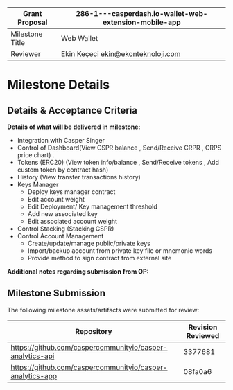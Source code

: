Grant Proposal | 286-1---casperdash.io-wallet-web-extension-mobile-app
------------ | -------------
Milestone Title | Web Wallet
Reviewer | Ekin Keçeci <ekin@ekonteknoloji.com>

# Milestone Details

## Details & Acceptance Criteria

**Details of what will be delivered in milestone:**

- Integration with Casper Singer
- Control of Dashboard(View CSPR balance , Send/Receive CRPR , CRPS price chart) .
- Tokens (ERC20) (View token info/balance , Send/Receive tokens , Add custom token by contract hash)
- History (View transfer transactions history)
- Keys Manager
  - Deploy keys manager contract
  - Edit account weight
  - Edit Deployment/ Key management threshold
  - Add new associated key
  - Edit associated account weight
- Control Stacking (Stacking CSPR)  
- Control Account Management 
  - Create/update/manage public/private keys
  - Import/backup account from private key file or mnemonic words
  - Provide method to sign contract from external site
   
**Additional notes regarding submission from OP:**


## Milestone Submission

The following milestone assets/artifacts were submitted for review:

Repository | Revision Reviewed
------------ | -------------
https://github.com/caspercommunityio/casper-analytics-api | 3377681
https://github.com/caspercommunityio/casper-analytics-app | 08fa0a6

